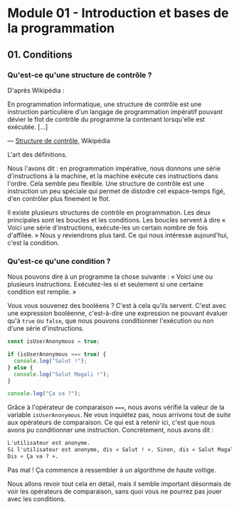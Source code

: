 # Module 01 - Introduction et bases de la programmation

## 01. Conditions

### Qu'est-ce qu'une structure de contrôle ?

D'après Wikipédia :

En programmation informatique, une structure de contrôle est une instruction particulière d'un langage de programmation impératif pouvant dévier le flot de contrôle du programme la contenant lorsqu'elle est exécutée. [...]

— [Structure de contrôle](https://fr.wikipedia.org/wiki/Structure_de_contr%C3%B4le), Wikipédia

L'art des définitions.

Nous l'avons dit : en programmation impérative, nous donnons une série d'instructions à la machine, et la machine exécute ces instructions dans l'ordre. Cela semble peu flexible. Une structure de contrôle est une instruction un peu spéciale qui permet de distodre cet espace-temps figé, d'en contrôler plus finement le flot.

Il existe plusieurs structures de contrôle en programmation. Les deux principales sont les boucles et les conditions. Les boucles servent à dire « Voici une série d'instructions, exécute-les un certain nombre de fois d'affilée. » Nous y reviendrons plus tard. Ce qui nous intéresse aujourd'hui, c'est la condition.

### Qu'est-ce qu'une condition ?

Nous pouvons dire à un programme la chose suivante : « Voici une ou plusieurs instructions. Exécutez-les si et seulement si une certaine condition est remplie. »

Vous vous souvenez des booléens ? C'est à cela qu'ils servent. C'est avec une expression booléenne, c'est-à-dire une expression ne pouvant évaluer qu'à `true` ou `false`, que nous pouvons conditionner l'exécution ou non d'une série d'instructions.

````js
const isUserAnonymous = true;

if (isUserAnonymous === true) {
  console.log("Salut !");
} else {
  console.log("Salut Magali !");
}

console.log("Ça va ?");
````

Grâce à l'opérateur de comparaison `===`, nous avons vérifié la valeur de la variable `isUserAnonymous`. Ne vous inquiétez pas, nous arrivons tout de suite aux opérateurs de comparaison. Ce qui est à retenir ici, c'est que nous avons pu conditionner une instruction. Concrètement, nous avons dit :

````md
L'utilisateur est anonyme.
Si l'utilisateur est anonyme, dis « Salut ! ». Sinon, dis « Salut Magali ! ».
Dis « Ça va ? ».
````

Pas mal ! Ça commence à ressembler à un algorithme de haute voltige.

Nous allons revoir tout cela en détail, mais il semble important désormais de voir les opérateurs de comparaison, sans quoi vous ne pourrez pas jouer avec les conditions.